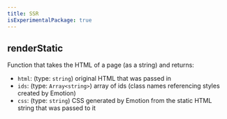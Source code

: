 ```yaml
---
title: SSR
isExperimentalPackage: true
---
```


## renderStatic

Function that takes the HTML of a page (as a string) and returns:

- `html`: (type: `string`) original HTML that was passed in
- `ids`: (type: `Array<string>`) array of ids (class names referencing styles
  created by Emotion)
- `css`: (type: `string`) CSS generated by Emotion from the static HTML string
  that was passed to it

